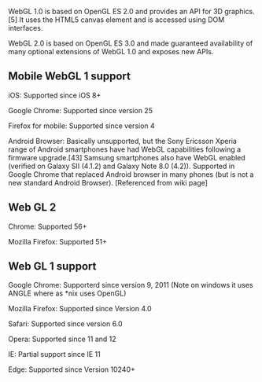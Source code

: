WebGL 1.0 is based on OpenGL ES 2.0 and provides an API for 3D graphics.[5] It uses the HTML5 canvas element and is accessed using DOM interfaces.

WebGL 2.0 is based on OpenGL ES 3.0 and made guaranteed availability of many optional extensions of WebGL 1.0 and exposes new APIs.

## Mobile WebGL 1 support

iOS: Supported since iOS 8+

Google Chrome: Supported since version 25

Firefox for mobile: Supported since version 4


Android Browser: Basically unsupported, but the Sony Ericsson Xperia range of Android smartphones have had WebGL capabilities following a firmware upgrade.[43] Samsung smartphones also have WebGL enabled (verified on Galaxy SII (4.1.2) and Galaxy Note 8.0 (4.2)). Supported in Google Chrome that replaced Android browser in many phones (but is not a new standard Android Browser). [Referenced from wiki page]

## Web GL 2
Chrome: Supported 56+

Mozilla Firefox: Supported 51+

## Web GL 1 support
Google Chrome: Supporterd since version 9, 2011 (Note on windows it uses ANGLE where as *nix uses OpenGL)

Mozilla Firefox: Supported since Version 4.0

Safari: Supported since version 6.0

Opera:  Supported since 11 and 12

IE: Partial support since IE 11

Edge: Supported since Version 10240+

